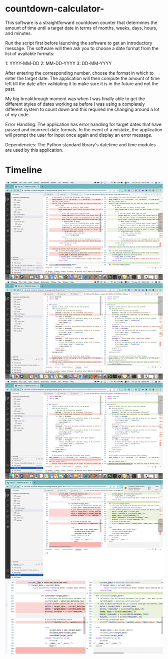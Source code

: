 # countdown-calculator-
This software is a straightforward countdown counter that determines the amount of time until a target date in terms of months, weeks, days, hours, and minutes.

Run the script first before launching the software to get an introductory message. The software will then ask you to choose a date format from the list of available formats:

1: YYYY-MM-DD
2: MM-DD-YYYY
3: DD-MM-YYYY

After entering the corresponding number, choose the format in which to enter the target date. The application will then compute the amount of time left till the date after validating it to make sure it is in the future and not the past.

My big breakthrough moment was when I was finally able to get the different styles of dates working as before I was using a completely different system to count down and this required me changing around a lot of my code.

Error Handling: The application has error handling for target dates that have passed and incorrect date formats. In the event of a mistake, the application will prompt the user for input once again and display an error message.

Dependencies: The Python standard library's datetime and time modules are used by this application.

# Timeline
![alt text](1.png)
![alt text](2.png)
![alt text](3.png)
![alt text](4.png)
![alt text](5.png)

